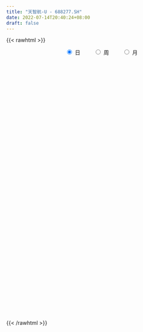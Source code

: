 ```yaml
---
title: "天智航-U - 688277.SH"
date: 2022-07-14T20:40:24+08:00
draft: false
---
```

{{< rawhtml >}}
    <div style="text-align: center">
        <label style="padding: 1rem;"><input style="margin-right: .5rem" type="radio" name="period" value="D" checked onclick="period_change(this)">日</label>
        <label style="padding: 1rem;"><input style="margin-right: .5rem" type="radio" name="period" value="W" onclick="period_change(this)">周</label>
        <label style="padding: 1rem;"><input style="margin-right: .5rem" type="radio" name="period" value="M" onclick="period_change(this)">月</label>
    </div>
    <div id="chart" style="height: 700px;"></div> 
    <script type="text/javascript">
        const D_v = [262907.29,189804.56,133268.15,82444.59,106476.09,107694.19,111191.77,88862.23,78819.38,82245.37,107353.01,91836.46,73513.77,68416.46,51691.63,53391.65,57187.89,42844.33,41845.86,51412.52,59747.76,42969.97,49521.04,40722.44,72581.66,33203.42,38777.91,25278.92,18067.67,26049.7,22109.74,18510.79,20026.31,21069.64,18321.0,37142.52,66241.24,45873.12,27836.89,24125.28,12914.21,16101.46,61211.92,46251.82,37746.82,28186.3,29709.75,24060.42,18816.58,17035.59,24555.67,18321.51,46189.59,22688.56,15331.46,16477.61,15591.68,14245.07,13209.67,11111.02,9860.44,8294.43,10146.22,17057.62,20901.12,15257.43,11330.93,15641.76,24171.52,14072.55,16149.17,8291.94,16853.59,7420.4,7452.87,38771.18,13805.9,19455.21,16500.35,14525.09,13137.59,13592.8,11385.14,15785.38,14436.18,16674.97,8388.62,7578.33,14804.5,23676.76,18244.86,12726.57,20997.8,16496.71,27408.65,18063.4,15701.07,11417.81,18478.73,14823.56,11952.17,15121.18,9066.21,8444.19,11765.95,11157.55,6854.97,17877.34,12735.75,10469.78,15585.05,18387.79,11970.06,9891.63,10971.02,15803.26,15894.44,18038.98,17965.15,10427.01,9987.41,15752.81,19242.74,42610.78,41409.35,60063.32,34254.41,27676.71,17729.75,31637.8,26830.59,19316.34,28432.28,20122.67,13241.59,24985.66,19601.3,17940.88,21104.84,17471.47,13331.66,21929.39,8848.19,14622.0,15590.82,11869.81,8230.73,7228.1,13903.98,15458.34,14341.27,8025.7,12188.57,8338.3,12840.01,14005.47,9328.91,8410.0,9528.32,8546.92,11846.55,10909.81,8423.02,13979.95,11446.61,10906.32,21289.67,9139.07,9960.14,7504.41,32001.1,13857.62,7062.28,12948.98,9814.98,4411.61,5848.83,5374.06,12074.4,3982.93,8318.92,12332.98,11182.83,8551.91,6918.75,6533.12,7934.44,5193.61,5545.66,5675.57,19226.77,18294.82,11465.04,10696.04,14224.33,15990.03,22318.47,9996.43,14163.25,8241.27,11972.41,15680.46,7163.17,9588.47,11408.86,7821.94,10888.62,10792.04,13104.65,36985.6,19150.0,11897.48,12462.65,9960.07,17931.81,11941.58,16587.64,26878.4,32606.9,18307.6,43412.32,28645.48,14916.02,13273.12,18612.8,16202.61,7518.47,9932.92,9371.47,7444.27,10584.26,10893.74,9506.35,7020.19,10727.31,17816.81,10158.93,8957.76,7910.63,8522.97,10559.43,17819.86,8921.12,23507.61,160914.59,109477.39,50955.66,61727.88,42615.04,33076.46,58556.03,39128.9,38747.48,44864.87,55750.23,82944.56,70420.72,50029.3,65709.94,55667.56,63322.37,63386.12,47423.99,89740.37,71555.58,48163.35,37320.8,49349.01,38294.72,42949.3,25847.26,105363.6,134765.65,100482.6,60366.61,92562.64,69083.82,87810.14,101083.06,90979.96,78430.07,56059.98,87797.8,90997.97,124447.32,86981.99,53765.53,51003.92,49581.2,42689.06,38979.15,65829.94,44043.72,52059.1,43652.35,29017.05,44807.89,29201.58,32556.12,25122.94,27566.24,18436.82,25545.77,15873.76,19315.41,45333.03,22634.84,23679.43,13609.25,32316.01,38301.32,18524.48,22532.08,19534.74,27043.61,17104.5,22332.05,26070.6,97737.86,27850.44,19567.25,29456.91,23057.3,21390.92,25865.78,16544.14,43546.62,32959.76,30643.71,33817.57,46438.55,33493.17,19495.35,23261.36,20696.76,22242.89,58719.43,24256.16,49934.06,31378.45,25639.29,28926.64,25225.1,19213.06,16389.08,28374.21,24063.0,27746.81,27701.88,39467.76,22243.39,18514.22,52615.64,34357.45,25421.28,22162.35,16571.29,15751.04,29060.06,32199.94,41012.55,102312.01,40208.27,93004.99,91821.95,67800.76,42994.47,74357.91,51374.55,33259.62,30550.08,23600.76,21775.01,25387.45,40313.11,47471.13,24269.34,23430.12,21732.92,21088.21,27189.88,40169.09,29006.63,26259.25,20150.71,20969.53,30199.43,17105.09,34236.78,64939.94,39115.98,25607.89,19653.01,18983.31,19304.85,18807.67,18912.44,31362.76,24514.54,16194.17,13166.13,19586.57,60017.61,88793.84,44742.31,40559.35,47705.43,31585.08,37951.64,25714.72,42727.25,39965.7,40230.15,22981.73,28154.75,27973.68,26511.57,21575.24,24864.76,23535.49,26946.32,24986.74,17648.01,22920.51,30866.26,27307.1,28720.28,22980.13,36621.99,21920.74,26052.09,19646.3,20107.5,19477.59,22627.39,25892.86,24681.33,47008.21,30807.26,34679.88,23225.88,35295.49,22480.29,21421.72,17959.27,19355.77,29636.6,23114.37,14697.54,41773.15,31529.21,22720.12,16374.33,22481.91,18967.72,25835.62,12066.85,17252.82,17561.11,16326.58,47794.78,115283.95,137189.64,122071.69,75280.7,90194.43,55672.64,47143.91,95460.72,68529.42,50398.84,38793.88,37620.33,33339.56,82855.46,48101.55,34602.46,39497.45,32389.75,70433.65,49843.57,45499.95,37254.87,57992.66,44845.1,107288.23,69586.76,66878.51,53137.72,58695.01,25995.49,61457.96]
const D_histogram = [0.0,1.1659487179,1.6874601213,1.7598262621,2.8836814179,4.9259345887,4.3476104299,3.0572066804,1.2707577847,-0.1678731016,0.0568266926,0.652924812,0.9308721801,0.609172555,-0.330083775,-0.5559842407,-0.6133045179,-0.9064510682,-1.1544771703,-0.7708287407,-0.5003713971,-0.090535583,0.1352167922,-0.2126387348,-1.1265771274,-1.9013146718,-2.4136692841,-2.6519882687,-2.7702089682,-2.4853839392,-2.187585728,-2.2611473984,-2.4652866224,-2.338003256,-2.4063855347,-2.6713008606,-3.4676400832,-3.6546075208,-3.7842026519,-3.5490746494,-3.2044537867,-2.8638700511,-1.6347615653,-0.8086398083,-0.5803380196,-0.1694062465,0.2289015293,0.4619635395,0.7045412755,0.9540774055,0.8985198602,0.7859789371,1.1466278337,1.303073079,1.3426925286,1.2139677418,1.2089854904,1.0857007969,0.8552404351,0.5785852906,0.4712313834,0.3705230572,0.451998898,0.8038216395,1.0565666669,1.2424032645,1.1995071823,1.2035754665,1.2424199439,1.1092931625,0.837728835,0.6582851355,0.3249544676,0.1524961293,0.0831806657,-0.4719801186,-0.7756236038,-0.8739413203,-0.9876668199,-0.847566193,-0.6890782464,-0.4153985769,-0.275648275,-0.0184944057,0.0582148745,-0.0352975898,-0.0728895878,-0.0949929619,-0.1774889464,-0.3556500508,-0.3921691095,-0.3639048747,-0.3550383991,-0.3452221213,-0.1686123545,-0.117142651,-0.0744254898,-0.0258622166,0.1349211995,0.3234826204,0.43204075,0.5622745883,0.6277863002,0.6784988315,0.6180896268,0.4936185297,0.4173575664,0.2084343386,0.1246727681,0.0698600275,-0.1095982715,-0.0065275436,-0.016388136,0.0471121118,0.0752997973,0.0158873205,-0.127261783,-0.3119103309,-0.393478583,-0.4027126364,-0.3332982556,-0.1198266966,0.0236863549,0.6256767258,0.8298319003,1.1000609667,1.2699481318,1.1392281726,0.9768737329,0.5916538715,0.4621158609,0.4334776048,0.610908032,0.7325825163,0.7646752799,0.9037588537,0.8676168816,0.7158204898,0.5738030863,0.3279037887,0.0903013782,-0.1572926039,-0.3231446555,-0.3421778518,-0.494601073,-0.5919631471,-0.6419791099,-0.5937784873,-0.4437095453,-0.1830402347,0.0526552809,0.1944899516,0.2779122695,0.2661094647,0.238667791,0.1180792269,0.0179124584,0.0365876661,-0.0110723377,-0.0122706451,-0.0870033155,-0.0556530118,-0.0722858103,-0.1932616582,-0.3307358136,-0.4054963352,-0.5516158594,-0.6301601376,-0.6627104073,-0.6051416595,-0.3427551561,-0.1774791977,-0.0309138211,0.1071603879,0.1130911478,0.1064659028,0.1456822838,0.1774201191,0.1360320504,0.107467389,0.1462667317,0.2172631103,0.2314708965,0.2790117587,0.2830520952,0.2493975611,0.1677853458,0.1040442034,0.1101299491,0.0911269019,0.2307712054,0.3796814491,0.422981474,0.4810924569,0.5060532821,0.4158769094,0.4162200814,0.3485262432,0.2064808476,0.0981992924,-0.0370740973,-0.0933831394,-0.1206467415,-0.0533343767,0.0239005886,0.053473811,0.1114900255,0.1661693964,0.2544409567,0.4887482212,0.5446440974,0.5751647461,0.4560436233,0.3951156745,0.3786990647,0.3269992666,0.3712976893,0.3883581616,0.5697236245,0.6173517499,0.803804795,0.8550661092,0.8131267345,0.7545977059,0.5504491108,0.2440545618,0.022458606,-0.2358920813,-0.4342760298,-0.6175079326,-0.6538711077,-0.6739171905,-0.5988244073,-0.5419769151,-0.5455350536,-0.4712907446,-0.4787345389,-0.4235784166,-0.4242856228,-0.4239030601,-0.4225295218,-0.580464345,-0.6206027787,-0.5470140469,-0.8738140473,-1.1593073522,-1.2857921222,-1.2641235272,-1.2084767642,-1.1119124002,-1.0177565324,-0.9149628637,-0.8253746567,-0.7181605945,-0.5802699572,-0.33971301,-0.1551329553,0.0169482876,0.1714979289,0.1993528008,0.2543733105,0.3389110972,0.4201530915,0.5604832637,0.6424229441,0.6169109531,0.5514232474,0.5409132567,0.5175934385,0.4492731867,0.3987010225,0.436300215,0.5568305563,0.5277473078,0.5392280029,0.5774934283,0.5213729909,0.5667529176,0.6357046025,0.6224697123,0.6374071858,0.6001200005,0.4273016565,0.3633299258,0.3388358898,0.3115176782,0.2155046584,0.1154385847,0.0401508386,-0.0438309077,-0.0853635121,-0.147695826,-0.2315861594,-0.2372711174,-0.2581936746,-0.2857052398,-0.3261022886,-0.3181079383,-0.3056420833,-0.2865013766,-0.2533165688,-0.234189439,-0.2715673713,-0.2792419013,-0.2449239716,-0.1172418527,-0.0376606907,0.0178966099,0.043317668,0.0050225581,-0.0565345033,-0.072518208,-0.0927576016,-0.0843976807,-0.0960105667,-0.0861292418,-0.0682028644,-0.1021778303,-0.3064303287,-0.3864710519,-0.3867724113,-0.3770406568,-0.3421640212,-0.2785356049,-0.2187320965,-0.1703441966,-0.0534021539,0.0354056994,0.1177978528,0.2234899836,0.3217817379,0.3629621631,0.3870583093,0.3638394779,0.3630447486,0.3410576823,0.400613071,0.4236414811,0.4713805145,0.423817082,0.3742068433,0.3122979309,0.2503194386,0.1692778156,0.1120591409,0.01188954,-0.0423301883,-0.0335400045,-0.0098914924,0.030149079,0.0400055686,0.0552242751,0.092663734,0.0697429322,0.0151374896,-0.0507556762,-0.0773960224,-0.0880713558,-0.1198886093,-0.1311072133,-0.0519468689,0.0696191048,0.1397569566,0.2591810509,0.3911584934,0.44086934,0.4092410809,0.3503306673,0.3353222855,0.304457332,0.219905494,0.145840023,0.0557321971,-0.0206887909,-0.0257656149,-0.1147121194,-0.1689775536,-0.2429481117,-0.3178181301,-0.3783919045,-0.4802122754,-0.5593334628,-0.6168902143,-0.6188551359,-0.5755282021,-0.5054109117,-0.3750769574,-0.2729664137,-0.2462450758,-0.2886755949,-0.2771167878,-0.2285019604,-0.2116574657,-0.1615197685,-0.1004328214,-0.0692798304,-0.0130535103,-0.0110379853,0.0315854308,0.0737421713,0.1004648765,0.1075877029,0.0660692088,0.0056618099,-0.0525820345,-0.1177839007,-0.1543043518,-0.145054629,-0.1021659115,-0.108493265,-0.1699782186,-0.1520197714,-0.0957116703,-0.0519237282,-0.0066730914,0.0103340115,0.0361651163,0.0431160386,0.0371324027,0.0258233827,0.0123486725,0.0486107256,0.0629809768,0.0825164878,0.1034391515,0.0894371577,0.0610951705,0.0104335762,0.0454173177,0.045352453,0.0800175546,0.09041696,0.1129356368,0.1377835088,0.1414148433,0.1095373836,0.074694057,-0.0382094657,-0.1212817938,-0.1357147513,-0.1449887353,-0.0812894814,-0.0324418581,0.0135447922,0.0604020856,0.1013820161,0.1248116442,0.1504064545,0.1590812375,0.1946241488,0.2000283117,0.2017573068,0.1999941188,0.2052513499,0.2218235612,0.1739140292,0.1438632455,0.1071080984,0.0665570774,0.0594242926,0.0779431195,0.1528729257,0.2531400784,0.3098482242,0.2991994185,0.2628014651,0.1834937358,0.1410188172,0.1758656701,0.1503732498,0.1180492677,0.0956323462,0.0784676151,0.0665921684,0.0789243486,0.037956319,0.034564929,0.0433376711,0.0349252863,0.0646044107,0.0488087563,0.0179907134,-0.0264121329,-0.0086569014,-0.0256053554,0.0004590823,-0.0117018837,-0.0024852586,-0.0256576013,-0.0882791626,-0.133214023,-0.1146262429]
const D_fast = [0.0,1.4574358974,2.4008123311,2.9131350374,4.7579105476,8.0316473657,8.5402258144,8.014123735,6.5453642855,5.0647651238,5.3036715911,6.0630009135,6.5736663266,6.4042598403,5.3824825665,5.0175860407,4.806939634,4.2871803166,3.750534922,3.9414761663,4.0868406607,4.474042579,4.7335991523,4.3325839416,3.1370012672,1.8869350548,0.7711631215,-0.1301529303,-0.9409258719,-1.2774468276,-1.5265450485,-2.1653935685,-2.9858544481,-3.4430718957,-4.113050558,-5.0457910991,-6.7090403425,-7.8096596602,-8.8853054544,-9.5374461142,-9.9939386982,-10.3693224754,-9.5489043809,-8.924942576,-8.8417252921,-8.4731450806,-8.0176119225,-7.6690590275,-7.2503459727,-6.7622904913,-6.5932180715,-6.5092642603,-5.8619584052,-5.3797448902,-5.0044523085,-4.8296851598,-4.5324210386,-4.3842805329,-4.400930786,-4.5329396077,-4.5224856692,-4.530563231,-4.3360876657,-3.7833095144,-3.2664228202,-2.7699854065,-2.5130046932,-2.2080425424,-1.858593079,-1.7143965697,-1.7765286885,-1.7914011041,-2.0434931551,-2.1778274611,-2.2263477582,-2.8995035722,-3.3970529583,-3.7138560049,-4.0744982095,-4.1462891309,-4.1600707458,-3.9902407206,-3.9194024875,-3.6668722195,-3.5756092207,-3.6779460824,-3.7337604774,-3.779612092,-3.9064803131,-4.1735539302,-4.3081152662,-4.3708272501,-4.4507203743,-4.5272096268,-4.3927529486,-4.3705689078,-4.3464581191,-4.3043604001,-4.1098466841,-3.8404146081,-3.623846291,-3.3530438056,-3.1305855187,-2.9102482795,-2.8161350774,-2.8172015422,-2.7891231138,-2.945937757,-2.9985311354,-3.0358788692,-3.2427367361,-3.1412978941,-3.1552555205,-3.0799772447,-3.0329646099,-3.0884052565,-3.2633698058,-3.5259959364,-3.7059338343,-3.8158460468,-3.8297562299,-3.646241345,-3.4968067048,-2.7383971525,-2.3267840029,-1.7815396947,-1.2941654967,-1.1400784128,-1.0582144193,-1.2955208128,-1.3095298582,-1.2297987131,-0.8996412779,-0.5948211645,-0.3715595809,-0.0065362937,0.1742259546,0.2013846852,0.2028180533,0.0388947029,-0.1761323631,-0.4630494962,-0.7096877116,-0.8142653708,-1.0903388603,-1.3356917211,-1.5462024615,-1.6464464607,-1.6073049051,-1.3923956531,-1.1435363172,-0.9530791587,-0.8001787734,-0.7454542121,-0.7132289379,-0.8042976954,-0.8999863492,-0.8721642251,-0.9225923133,-0.9268582819,-1.0233417812,-1.0059047305,-1.0406089815,-1.209900244,-1.4300583528,-1.6061929582,-1.8902164473,-2.1263007598,-2.3245286314,-2.4182452985,-2.2415475841,-2.1206414252,-1.9818045038,-1.8169401978,-1.782736651,-1.7627454203,-1.6871084683,-1.6110156032,-1.6183956593,-1.6200934735,-1.5447274479,-1.4194152917,-1.3473397813,-1.2300459794,-1.1552426192,-1.1265477629,-1.1662136418,-1.2039437333,-1.1703255004,-1.1665468221,-0.9692097173,-0.7253791113,-0.5763337178,-0.3979496208,-0.246475475,-0.2326826203,-0.128284428,-0.1088467054,-0.1992718891,-0.2830036212,-0.4275455353,-0.5072003621,-0.5646256497,-0.510646879,-0.4274367666,-0.3844950914,-0.2986063705,-0.2023846505,-0.0505028511,0.3059914688,0.4980483693,0.6723602045,0.6672499876,0.7051009574,0.7833591137,0.8134091323,0.9505319773,1.06468199,1.388478359,1.5904444218,1.9778486657,2.2428765073,2.4042188161,2.534339214,2.4678028966,2.222421988,2.0064406838,1.6891169761,1.3821640202,1.0445551343,0.8447241822,0.6561988018,0.5815854832,0.5029387466,0.3629968447,0.3194184675,0.1922910385,0.1415525566,0.0347739448,-0.0708192576,-0.1750780998,-0.4781290092,-0.6734181376,-0.7365829175,-1.2818364298,-1.8571565727,-2.3050893732,-2.59945166,-2.845924088,-3.0273378241,-3.1876210894,-3.3135681366,-3.4303235938,-3.5026496802,-3.5098265322,-3.3541978375,-3.2084010216,-3.0320827069,-2.8346585833,-2.7569655112,-2.638351674,-2.4690861129,-2.2828058458,-2.0023548576,-1.7598094412,-1.631093694,-1.5587255878,-1.4340072643,-1.3279287229,-1.283930678,-1.2348275866,-1.0881533403,-0.8284153599,-0.7255617814,-0.5792740857,-0.3966353032,-0.3224124929,-0.1353443368,0.0925334988,0.2349160366,0.4092053066,0.5219481215,0.4559551916,0.4828159423,0.5430308787,0.5935920867,0.5514552316,0.480248804,0.4149987675,0.3200592942,0.2571858119,0.1579295415,0.0161426682,-0.0488600692,-0.134331045,-0.2332689201,-0.3551915411,-0.4267241753,-0.4906688412,-0.5431534786,-0.573297813,-0.612718043,-0.7179878181,-0.7954728235,-0.8223858867,-0.7240142309,-0.6538482416,-0.5938167885,-0.5575663134,-0.5946057838,-0.670296471,-0.7044097277,-0.7478385217,-0.760578021,-0.7961935487,-0.8078445343,-0.806968873,-0.8664882965,-1.147348377,-1.3240068632,-1.4210013255,-1.5055297352,-1.5561941048,-1.5621995898,-1.5570791055,-1.5512772547,-1.4476857505,-1.3500264723,-1.2381848558,-1.0766202291,-0.8978830404,-0.7659620743,-0.6451013508,-0.5773603127,-0.4873938548,-0.4241165006,-0.2644078441,-0.1354690638,0.0301150982,0.0885059363,0.1324474084,0.1486129788,0.1492143461,0.110492177,0.0812882874,-0.0159089284,-0.0807112038,-0.0803060212,-0.0591303821,-0.0115525409,0.0083053408,0.0373301161,0.0979355085,0.0924504398,0.0416293695,-0.0369527154,-0.0829420672,-0.1156352395,-0.1774246452,-0.2214200527,-0.1552464254,-0.0162756756,0.0888014154,0.2730207725,0.5027878383,0.6627160199,0.733398031,0.7620702843,0.8308924738,0.8761418533,0.8465663888,0.8089609236,0.7327861469,0.6511929612,0.6396747335,0.5220501992,0.4255403766,0.2908327905,0.1365082396,-0.0186635109,-0.2405369506,-0.4594915037,-0.6712708088,-0.8279495144,-0.9285046311,-0.9847400687,-0.9481753537,-0.9143064135,-0.9491463445,-1.0637457623,-1.1214661521,-1.1299768148,-1.1660466866,-1.1562889315,-1.1203101898,-1.1064771563,-1.0535142138,-1.0542581851,-1.0037384113,-0.943146128,-0.8913072037,-0.8572874516,-0.8822886435,-0.9412805899,-1.0126699429,-1.1073177843,-1.1824143234,-1.2094282578,-1.1920810182,-1.2255316879,-1.3295111962,-1.3495576919,-1.3171775083,-1.2863704982,-1.2427881342,-1.2231975284,-1.1883251447,-1.1705952127,-1.1672957479,-1.1721489223,-1.1825364643,-1.1341217298,-1.1040062344,-1.0638416014,-1.0170591499,-1.0087018543,-1.0217700488,-1.0698232491,-1.0234851781,-1.0122119296,-0.9575424394,-0.9245387939,-0.8737862079,-0.8144924587,-0.7755074135,-0.7800005272,-0.7961703396,-0.9186262287,-1.0320190052,-1.0803806506,-1.1259018184,-1.0825249348,-1.041787776,-0.9924149277,-0.9304571129,-0.8641316783,-0.8094991392,-0.7463027153,-0.6978576229,-0.6136586744,-0.5582474336,-0.5060791118,-0.45784377,-0.4012737015,-0.3292455999,-0.3336766246,-0.327761597,-0.3377397195,-0.3616514711,-0.3539281828,-0.3159235759,-0.2027755384,-0.039223366,0.0949468359,0.1590978848,0.1884002976,0.1549660023,0.147745788,0.2265590584,0.2386599505,0.2358482854,0.2373394504,0.2397916231,0.2445642185,0.2766274859,0.245148536,0.2503983782,0.2700055381,0.2703244749,0.316154702,0.3125612366,0.2862408721,0.2352349926,0.2508259987,0.2274762058,0.2536554142,0.2385689773,0.2471642876,0.2175775446,0.1328861927,0.0546478265,0.0445790459]
const D_slow = [0.0,0.2914871795,0.7133522098,1.1533087753,1.8742291298,3.105712777,4.1926153844,4.9569170545,5.2746065007,5.2326382253,5.2468448985,5.4100761015,5.6427941465,5.7950872853,5.7125663415,5.5735702814,5.4202441519,5.1936313848,4.9050120923,4.7123049071,4.5872120578,4.5645781621,4.5983823601,4.5452226764,4.2635783945,3.7882497266,3.1848324056,2.5218353384,1.8292830963,1.2079371115,0.6610406795,0.0957538299,-0.5205678257,-1.1050686397,-1.7066650233,-2.3744902385,-3.2414002593,-4.1550521395,-5.1011028025,-5.9883714648,-6.7894849115,-7.5054524243,-7.9141428156,-8.1163027677,-8.2613872726,-8.3037388342,-8.2465134518,-8.131022567,-7.9548872481,-7.7163678967,-7.4917379317,-7.2952431974,-7.008586239,-6.6828179692,-6.3471448371,-6.0436529016,-5.741406529,-5.4699813298,-5.256171221,-5.1115248984,-4.9937170525,-4.9010862882,-4.7880865637,-4.5871311539,-4.3229894871,-4.012388671,-3.7125118754,-3.4116180088,-3.1010130229,-2.8236897322,-2.6142575235,-2.4496862396,-2.3684476227,-2.3303235904,-2.309528424,-2.4275234536,-2.6214293545,-2.8399146846,-3.0868313896,-3.2987229378,-3.4709924994,-3.5748421437,-3.6437542124,-3.6483778138,-3.6338240952,-3.6426484927,-3.6608708896,-3.6846191301,-3.7289913667,-3.8179038794,-3.9159461568,-4.0069223754,-4.0956819752,-4.1819875055,-4.2241405941,-4.2534262569,-4.2720326293,-4.2784981835,-4.2447678836,-4.1638972285,-4.055887041,-3.9153183939,-3.7583718189,-3.588747111,-3.4342247043,-3.3108200719,-3.2064806803,-3.1543720956,-3.1232039036,-3.1057388967,-3.1331384646,-3.1347703505,-3.1388673845,-3.1270893565,-3.1082644072,-3.1042925771,-3.1361080228,-3.2140856055,-3.3124552513,-3.4131334104,-3.4964579743,-3.5264146484,-3.5204930597,-3.3640738783,-3.1566159032,-2.8816006615,-2.5641136285,-2.2793065854,-2.0350881522,-1.8871746843,-1.7716457191,-1.6632763179,-1.5105493099,-1.3274036808,-1.1362348608,-0.9102951474,-0.693390927,-0.5144358046,-0.370985033,-0.2890090858,-0.2664337413,-0.3057568923,-0.3865430561,-0.4720875191,-0.5957377873,-0.7437285741,-0.9042233516,-1.0526679734,-1.1635953597,-1.2093554184,-1.1961915982,-1.1475691103,-1.0780910429,-1.0115636767,-0.951896729,-0.9223769223,-0.9178988077,-0.9087518911,-0.9115199756,-0.9145876368,-0.9363384657,-0.9502517187,-0.9683231712,-1.0166385858,-1.0993225392,-1.200696623,-1.3386005879,-1.4961406222,-1.6618182241,-1.813103639,-1.898792428,-1.9431622274,-1.9508906827,-1.9241005857,-1.8958277988,-1.8692113231,-1.8327907521,-1.7884357223,-1.7544277097,-1.7275608625,-1.6909941796,-1.636678402,-1.5788106778,-1.5090577382,-1.4382947144,-1.3759453241,-1.3339989876,-1.3079879368,-1.2804554495,-1.257673724,-1.1999809227,-1.1050605604,-0.9993151919,-0.8790420777,-0.7525287571,-0.6485595298,-0.5445045094,-0.4573729486,-0.4057527367,-0.3812029136,-0.3904714379,-0.4138172228,-0.4439789082,-0.4573125023,-0.4513373552,-0.4379689024,-0.4100963961,-0.3685540469,-0.3049438078,-0.1827567525,-0.0465957281,0.0971954584,0.2112063642,0.3099852829,0.404660049,0.4864098657,0.579234288,0.6763238284,0.8187547345,0.973092672,1.1740438707,1.387810398,1.5910920816,1.7797415081,1.9173537858,1.9783674263,1.9839820778,1.9250090574,1.81644005,1.6620630668,1.4985952899,1.3301159923,1.1804098905,1.0449156617,0.9085318983,0.7907092121,0.6710255774,0.5651309732,0.4590595676,0.3530838025,0.2474514221,0.1023353358,-0.0528153589,-0.1895688706,-0.4080223824,-0.6978492205,-1.019297251,-1.3353281328,-1.6374473239,-1.9154254239,-2.169864557,-2.3986052729,-2.6049489371,-2.7844890857,-2.929556575,-3.0144848275,-3.0532680663,-3.0490309945,-3.0061565122,-2.956318312,-2.8927249844,-2.8079972101,-2.7029589372,-2.5628381213,-2.4022323853,-2.248004647,-2.1101488352,-1.974920521,-1.8455221614,-1.7332038647,-1.6335286091,-1.5244535553,-1.3852459162,-1.2533090893,-1.1185020886,-0.9741287315,-0.8437854838,-0.7020972544,-0.5431711037,-0.3875536757,-0.2282018792,-0.0781718791,0.0286535351,0.1194860165,0.2041949889,0.2820744085,0.3359505731,0.3648102193,0.3748479289,0.363890202,0.342549324,0.3056253675,0.2477288276,0.1884110483,0.1238626296,0.0524363197,-0.0290892525,-0.1086162371,-0.1850267579,-0.256652102,-0.3199812442,-0.378528604,-0.4464204468,-0.5162309221,-0.577461915,-0.6067723782,-0.6161875509,-0.6117133984,-0.6008839814,-0.5996283419,-0.6137619677,-0.6318915197,-0.6550809201,-0.6761803403,-0.700182982,-0.7217152924,-0.7387660085,-0.7643104661,-0.8409180483,-0.9375358113,-1.0342289141,-1.1284890783,-1.2140300836,-1.2836639849,-1.338347009,-1.3809330581,-1.3942835966,-1.3854321717,-1.3559827086,-1.3001102127,-1.2196647782,-1.1289242374,-1.0321596601,-0.9411997906,-0.8504386035,-0.7651741829,-0.6650209151,-0.5591105449,-0.4412654162,-0.3353111457,-0.2417594349,-0.1636849522,-0.1011050925,-0.0587856386,-0.0307708534,-0.0277984684,-0.0383810155,-0.0467660166,-0.0492388897,-0.04170162,-0.0317002278,-0.017894159,0.0052717745,0.0227075075,0.0264918799,0.0138029609,-0.0055460447,-0.0275638837,-0.057536036,-0.0903128393,-0.1032995565,-0.0858947803,-0.0509555412,0.0138397215,0.1116293449,0.2218466799,0.3241569501,0.4117396169,0.4955701883,0.5716845213,0.6266608948,0.6631209006,0.6770539498,0.6718817521,0.6654403484,0.6367623186,0.5945179302,0.5337809022,0.4543263697,0.3597283936,0.2396753247,0.0998419591,-0.0543805945,-0.2090943785,-0.352976429,-0.4793291569,-0.5730983963,-0.6413399997,-0.7029012687,-0.7750701674,-0.8443493643,-0.9014748544,-0.9543892209,-0.994769163,-1.0198773683,-1.0371973259,-1.0404607035,-1.0432201998,-1.0353238421,-1.0168882993,-0.9917720802,-0.9648751544,-0.9483578522,-0.9469423998,-0.9600879084,-0.9895338836,-1.0281099715,-1.0643736288,-1.0899151067,-1.1170384229,-1.1595329776,-1.1975379204,-1.221465838,-1.23444677,-1.2361150429,-1.23353154,-1.2244902609,-1.2137112513,-1.2044281506,-1.1979723049,-1.1948851368,-1.1827324554,-1.1669872112,-1.1463580893,-1.1204983014,-1.098139012,-1.0828652193,-1.0802568253,-1.0689024959,-1.0575643826,-1.037559994,-1.014955754,-0.9867218448,-0.9522759675,-0.9169222567,-0.8895379108,-0.8708643966,-0.880416763,-0.9107372114,-0.9446658993,-0.9809130831,-1.0012354534,-1.0093459179,-1.0059597199,-0.9908591985,-0.9655136945,-0.9343107834,-0.8967091698,-0.8569388604,-0.8082828232,-0.7582757453,-0.7078364186,-0.6578378889,-0.6065250514,-0.5510691611,-0.5075906538,-0.4716248424,-0.4448478179,-0.4282085485,-0.4133524754,-0.3938666955,-0.3556484641,-0.2923634444,-0.2149013884,-0.1401015338,-0.0744011675,-0.0285277335,0.0067269708,0.0506933883,0.0882867008,0.1177990177,0.1417071042,0.161324008,0.1779720501,0.1977031372,0.207192217,0.2158334492,0.226667867,0.2353991886,0.2515502913,0.2637524803,0.2682501587,0.2616471255,0.2594829001,0.2530815613,0.2531963319,0.2502708609,0.2496495463,0.2432351459,0.2211653553,0.1878618495,0.1592052888]
const D_data = [['2020-07-07', 70.0, 86.0, 64.3, 107.99],['2020-07-08', 82.0, 104.27, 78.01, 105.49],['2020-07-09', 99.0, 101.99, 98.9, 115.0],['2020-07-10', 97.02, 99.49, 95.0, 108.5],['2020-07-13', 99.48, 118.0, 96.51, 120.0],['2020-07-14', 117.98, 141.6, 113.2, 141.6],['2020-07-15', 135.25, 116.97, 113.88, 141.59],['2020-07-16', 114.98, 106.6, 100.02, 121.9],['2020-07-17', 106.2, 94.5, 92.01, 109.5],['2020-07-20', 90.05, 91.3, 81.88, 93.2],['2020-07-21', 91.24, 109.56, 91.24, 109.56],['2020-07-22', 111.0, 117.49, 110.85, 122.77],['2020-07-23', 113.02, 117.3, 112.05, 123.5],['2020-07-24', 115.69, 111.1, 106.5, 119.71],['2020-07-27', 111.1, 100.87, 97.11, 113.0],['2020-07-28', 101.5, 107.1, 97.0, 108.0],['2020-07-29', 106.0, 108.76, 103.01, 115.58],['2020-07-30', 107.83, 105.0, 104.6, 112.68],['2020-07-31', 103.0, 103.99, 101.6, 106.78],['2020-08-03', 104.83, 112.19, 104.83, 112.72],['2020-08-04', 111.6, 112.7, 110.11, 120.4],['2020-08-05', 110.87, 116.71, 109.8, 118.68],['2020-08-06', 113.72, 116.8, 110.96, 119.99],['2020-08-07', 116.6, 109.9, 105.0, 118.2],['2020-08-10', 107.8, 99.47, 93.5, 108.89],['2020-08-11', 96.85, 95.99, 95.5, 100.77],['2020-08-12', 95.0, 94.55, 88.12, 95.0],['2020-08-13', 94.98, 94.32, 90.96, 97.99],['2020-08-14', 94.32, 92.99, 90.61, 95.68],['2020-08-17', 92.81, 96.6, 90.15, 96.77],['2020-08-18', 96.42, 96.6, 95.0, 99.7],['2020-08-19', 96.0, 90.82, 90.82, 96.0],['2020-08-20', 89.2, 86.5, 85.51, 91.93],['2020-08-21', 87.01, 88.4, 87.01, 91.68],['2020-08-24', 87.4, 84.0, 83.78, 88.88],['2020-08-25', 84.4, 78.3, 77.11, 86.0],['2020-08-26', 79.0, 65.89, 65.43, 79.3],['2020-08-27', 65.93, 67.47, 61.58, 68.58],['2020-08-28', 66.18, 63.68, 63.5, 67.87],['2020-08-31', 64.18, 64.8, 63.79, 67.79],['2020-09-01', 64.7, 64.12, 63.17, 65.48],['2020-09-02', 63.84, 62.47, 62.28, 64.5],['2020-09-03', 63.18, 74.96, 62.73, 74.96],['2020-09-04', 74.0, 73.36, 70.51, 76.0],['2020-09-07', 72.88, 67.0, 66.12, 73.0],['2020-09-08', 67.86, 69.54, 67.01, 72.7],['2020-09-09', 68.47, 70.42, 66.0, 72.74],['2020-09-10', 72.0, 69.17, 67.0, 72.5],['2020-09-11', 68.23, 69.9, 67.6, 70.89],['2020-09-14', 71.14, 70.87, 69.71, 72.99],['2020-09-15', 70.99, 67.23, 66.9, 70.99],['2020-09-16', 67.9, 65.68, 64.7, 67.9],['2020-09-17', 66.08, 72.04, 65.08, 74.82],['2020-09-18', 71.63, 70.89, 69.8, 72.68],['2020-09-21', 70.4, 70.09, 69.57, 71.6],['2020-09-22', 69.8, 67.88, 67.24, 70.83],['2020-09-23', 68.4, 69.2, 67.82, 70.2],['2020-09-24', 68.65, 67.49, 66.0, 68.8],['2020-09-25', 67.74, 65.2, 65.16, 68.28],['2020-09-28', 65.51, 63.08, 62.5, 65.89],['2020-09-29', 63.59, 63.86, 63.2, 65.75],['2020-09-30', 64.34, 63.01, 62.99, 64.68],['2020-10-09', 64.7, 64.88, 64.0, 65.5],['2020-10-12', 65.49, 69.28, 65.21, 69.29],['2020-10-13', 69.0, 69.79, 68.0, 71.6],['2020-10-14', 70.01, 70.47, 69.06, 71.88],['2020-10-15', 70.05, 68.42, 68.08, 70.99],['2020-10-16', 68.58, 69.36, 66.39, 70.88],['2020-10-19', 69.4, 70.43, 69.05, 73.78],['2020-10-20', 70.99, 68.54, 67.45, 71.16],['2020-10-21', 68.6, 66.1, 65.31, 69.84],['2020-10-22', 65.53, 66.27, 65.53, 67.0],['2020-10-23', 66.27, 63.0, 62.5, 66.8],['2020-10-26', 62.73, 63.5, 62.73, 64.39],['2020-10-27', 63.4, 63.9, 62.77, 64.3],['2020-10-28', 62.25, 55.62, 55.0, 62.25],['2020-10-29', 54.8, 55.58, 54.46, 56.59],['2020-10-30', 56.32, 56.01, 55.62, 58.42],['2020-11-02', 55.8, 54.07, 53.2, 56.64],['2020-11-03', 54.14, 56.13, 54.14, 57.51],['2020-11-04', 56.44, 56.07, 55.17, 58.0],['2020-11-05', 57.35, 57.74, 56.3, 57.95],['2020-11-06', 57.74, 56.39, 55.77, 57.74],['2020-11-09', 57.0, 58.3, 56.51, 59.0],['2020-11-10', 58.45, 56.44, 56.3, 58.77],['2020-11-11', 56.12, 53.75, 53.38, 56.49],['2020-11-12', 53.75, 53.53, 53.2, 54.65],['2020-11-13', 53.32, 52.97, 52.27, 53.52],['2020-11-16', 52.98, 51.29, 50.55, 53.69],['2020-11-17', 51.29, 48.63, 48.13, 51.57],['2020-11-18', 48.74, 48.97, 48.01, 50.14],['2020-11-19', 49.75, 48.89, 48.0, 50.0],['2020-11-20', 49.0, 47.88, 47.35, 49.5],['2020-11-23', 48.01, 47.07, 46.55, 48.39],['2020-11-24', 47.35, 48.86, 46.68, 49.98],['2020-11-25', 48.42, 47.19, 46.98, 48.79],['2020-11-26', 47.02, 46.65, 46.51, 48.56],['2020-11-27', 46.56, 46.32, 45.89, 47.31],['2020-11-30', 46.75, 47.73, 45.75, 49.06],['2020-12-01', 47.65, 48.61, 47.06, 49.18],['2020-12-02', 48.94, 48.13, 47.76, 49.1],['2020-12-03', 47.21, 48.88, 47.21, 49.13],['2020-12-04', 48.67, 48.53, 48.2, 49.36],['2020-12-07', 48.53, 48.66, 48.1, 49.35],['2020-12-08', 48.66, 47.26, 47.01, 48.87],['2020-12-09', 47.29, 45.92, 45.9, 47.29],['2020-12-10', 45.93, 45.88, 45.49, 46.6],['2020-12-11', 45.88, 43.24, 42.99, 45.96],['2020-12-14', 43.0, 43.7, 42.22, 44.75],['2020-12-15', 43.49, 43.32, 43.01, 44.3],['2020-12-16', 43.1, 40.66, 40.66, 43.25],['2020-12-17', 40.67, 43.5, 40.66, 43.82],['2020-12-18', 43.39, 41.88, 41.41, 43.51],['2020-12-21', 41.96, 42.51, 41.47, 43.47],['2020-12-22', 42.31, 41.92, 41.31, 42.78],['2020-12-23', 41.64, 40.33, 39.87, 41.9],['2020-12-24', 40.33, 38.24, 37.9, 40.4],['2020-12-25', 38.23, 36.2, 36.2, 38.23],['2020-12-28', 36.38, 36.02, 35.52, 37.8],['2020-12-29', 35.88, 35.88, 35.2, 36.5],['2020-12-30', 35.8, 36.24, 35.25, 36.35],['2020-12-31', 36.26, 38.13, 36.01, 38.59],['2021-01-04', 38.47, 37.68, 37.0, 38.78],['2021-01-05', 37.81, 45.22, 37.69, 45.22],['2021-01-06', 45.79, 42.54, 41.88, 45.81],['2021-01-07', 42.0, 45.0, 41.31, 48.71],['2021-01-08', 46.31, 45.5, 45.11, 48.5],['2021-01-11', 45.16, 42.46, 42.0, 45.18],['2021-01-12', 42.42, 41.81, 41.5, 43.8],['2021-01-13', 42.31, 37.88, 37.83, 42.44],['2021-01-14', 37.97, 39.85, 36.6, 40.8],['2021-01-15', 39.47, 40.8, 38.87, 42.0],['2021-01-18', 40.79, 43.98, 40.58, 45.69],['2021-01-19', 43.99, 44.43, 43.01, 45.95],['2021-01-20', 44.22, 44.15, 43.18, 44.79],['2021-01-21', 44.0, 46.48, 44.0, 47.49],['2021-01-22', 46.4, 45.16, 44.2, 47.31],['2021-01-25', 44.52, 43.75, 42.33, 44.59],['2021-01-26', 43.41, 43.53, 42.81, 46.87],['2021-01-27', 43.52, 41.49, 41.1, 44.37],['2021-01-28', 41.69, 40.41, 40.33, 43.48],['2021-01-29', 40.0, 38.9, 37.52, 40.0],['2021-02-01', 38.22, 38.56, 37.95, 39.3],['2021-02-02', 38.87, 39.57, 37.78, 41.48],['2021-02-03', 39.3, 37.02, 36.7, 40.7],['2021-02-04', 37.02, 36.5, 35.57, 37.72],['2021-02-05', 36.3, 36.08, 35.78, 37.3],['2021-02-08', 36.09, 36.67, 35.71, 37.2],['2021-02-09', 36.49, 37.91, 35.59, 38.7],['2021-02-10', 37.9, 39.99, 37.6, 40.64],['2021-02-18', 39.99, 40.8, 39.99, 41.53],['2021-02-19', 40.79, 40.58, 39.84, 41.25],['2021-02-22', 41.99, 40.49, 40.22, 42.37],['2021-02-23', 40.45, 39.56, 39.0, 40.45],['2021-02-24', 39.22, 39.32, 39.06, 41.5],['2021-02-25', 39.66, 37.76, 37.73, 40.55],['2021-02-26', 37.51, 37.34, 37.09, 38.58],['2021-03-01', 37.72, 38.5, 37.57, 39.24],['2021-03-02', 38.5, 37.47, 36.85, 38.9],['2021-03-03', 37.39, 37.78, 36.88, 38.02],['2021-03-04', 37.6, 36.48, 36.12, 37.83],['2021-03-05', 36.49, 37.5, 36.0, 38.06],['2021-03-08', 37.6, 36.75, 36.65, 38.28],['2021-03-09', 36.7, 34.82, 34.58, 36.75],['2021-03-10', 35.3, 33.55, 33.4, 35.49],['2021-03-11', 33.4, 33.3, 32.61, 33.53],['2021-03-12', 33.3, 31.24, 30.58, 33.55],['2021-03-15', 30.97, 30.8, 30.5, 31.59],['2021-03-16', 31.25, 30.33, 30.2, 31.7],['2021-03-17', 29.8, 30.77, 29.8, 30.85],['2021-03-18', 30.49, 33.56, 30.49, 35.9],['2021-03-19', 33.93, 33.02, 32.65, 34.14],['2021-03-22', 32.83, 33.27, 32.2, 33.39],['2021-03-23', 33.26, 33.69, 32.94, 34.89],['2021-03-24', 33.55, 32.24, 32.1, 33.69],['2021-03-25', 32.01, 31.9, 31.86, 32.8],['2021-03-26', 31.97, 32.4, 31.37, 32.59],['2021-03-29', 32.9, 32.37, 32.23, 33.47],['2021-03-30', 32.32, 31.3, 30.9, 32.32],['2021-03-31', 31.29, 31.12, 30.9, 31.48],['2021-04-01', 31.3, 31.85, 30.78, 32.23],['2021-04-02', 31.59, 32.46, 31.58, 34.08],['2021-04-06', 32.8, 31.93, 31.51, 32.8],['2021-04-07', 32.13, 32.5, 31.36, 32.69],['2021-04-08', 32.5, 32.11, 31.81, 33.14],['2021-04-09', 31.94, 31.57, 31.22, 32.27],['2021-04-12', 31.49, 30.63, 30.4, 31.55],['2021-04-13', 30.57, 30.38, 30.0, 30.83],['2021-04-14', 30.18, 31.0, 30.08, 31.3],['2021-04-15', 30.87, 30.55, 30.1, 31.06],['2021-04-16', 30.96, 32.82, 30.6, 32.99],['2021-04-19', 33.0, 33.8, 32.24, 34.73],['2021-04-20', 33.81, 33.17, 32.93, 34.16],['2021-04-21', 33.07, 33.86, 33.07, 34.4],['2021-04-22', 33.9, 33.95, 33.8, 35.4],['2021-04-23', 33.6, 32.6, 32.31, 34.37],['2021-04-26', 32.62, 33.74, 32.62, 35.0],['2021-04-27', 33.66, 32.94, 32.65, 33.73],['2021-04-28', 32.0, 31.6, 30.88, 32.32],['2021-04-29', 31.29, 31.41, 31.29, 32.58],['2021-04-30', 31.88, 30.38, 30.2, 31.9],['2021-05-06', 30.4, 30.74, 29.59, 31.14],['2021-05-07', 30.41, 30.73, 30.3, 30.96],['2021-05-10', 30.73, 31.89, 30.33, 32.35],['2021-05-11', 31.79, 32.33, 31.12, 32.63],['2021-05-12', 32.23, 31.99, 31.51, 32.57],['2021-05-13', 31.56, 32.59, 31.53, 33.11],['2021-05-14', 32.6, 32.91, 32.09, 33.33],['2021-05-17', 32.93, 33.84, 32.52, 34.26],['2021-05-18', 33.6, 36.81, 33.2, 38.0],['2021-05-19', 36.36, 35.76, 35.45, 37.37],['2021-05-20', 35.9, 36.13, 35.35, 36.48],['2021-05-21', 36.09, 34.45, 34.45, 36.53],['2021-05-24', 34.43, 35.07, 33.95, 35.4],['2021-05-25', 35.07, 35.78, 34.25, 36.1],['2021-05-26', 35.95, 35.5, 35.43, 37.28],['2021-05-27', 35.5, 37.04, 35.22, 37.3],['2021-05-28', 37.52, 37.26, 37.26, 39.8],['2021-05-31', 37.4, 40.35, 37.01, 40.88],['2021-06-01', 41.5, 39.9, 39.51, 41.8],['2021-06-02', 39.5, 43.0, 39.5, 43.43],['2021-06-03', 42.01, 42.8, 42.01, 44.76],['2021-06-04', 42.3, 42.54, 42.11, 43.88],['2021-06-07', 42.54, 42.93, 41.66, 43.1],['2021-06-08', 43.49, 41.18, 41.0, 43.5],['2021-06-09', 41.0, 39.11, 38.78, 41.55],['2021-06-10', 38.96, 39.13, 38.6, 39.66],['2021-06-11', 39.2, 37.56, 37.56, 39.51],['2021-06-15', 37.56, 37.07, 36.68, 38.15],['2021-06-16', 37.07, 36.05, 35.98, 37.48],['2021-06-17', 36.16, 37.01, 35.31, 37.44],['2021-06-18', 36.88, 36.73, 36.73, 38.18],['2021-06-21', 37.1, 37.74, 37.1, 38.48],['2021-06-22', 37.74, 37.57, 37.16, 38.31],['2021-06-23', 37.01, 36.66, 36.6, 37.99],['2021-06-24', 37.28, 37.54, 36.91, 39.1],['2021-06-25', 37.41, 36.42, 36.36, 37.41],['2021-06-28', 36.56, 37.06, 35.75, 37.7],['2021-06-29', 37.07, 36.24, 36.06, 37.97],['2021-06-30', 36.24, 35.97, 35.68, 36.96],['2021-07-01', 36.0, 35.69, 35.56, 37.19],['2021-07-02', 35.58, 32.89, 32.37, 35.78],['2021-07-05', 32.0, 33.35, 32.0, 33.39],['2021-07-06', 33.5, 34.38, 32.71, 36.45],['2021-07-07', 27.5, 28.06, 27.5, 29.94],['2021-07-08', 27.32, 26.02, 25.96, 27.52],['2021-07-09', 26.15, 25.79, 25.63, 26.26],['2021-07-12', 25.72, 26.17, 25.5, 26.54],['2021-07-13', 26.15, 25.6, 25.39, 26.26],['2021-07-14', 25.57, 25.34, 25.13, 25.75],['2021-07-15', 25.35, 24.68, 24.18, 25.37],['2021-07-16', 24.69, 24.22, 24.06, 24.88],['2021-07-19', 24.29, 23.52, 23.47, 24.29],['2021-07-20', 23.3, 23.27, 23.14, 23.91],['2021-07-21', 23.33, 23.39, 23.17, 23.58],['2021-07-22', 23.38, 24.91, 23.29, 25.18],['2021-07-23', 24.68, 24.73, 24.23, 25.77],['2021-07-26', 24.73, 25.05, 24.1, 25.38],['2021-07-27', 25.05, 25.36, 24.79, 26.07],['2021-07-28', 25.15, 23.99, 23.7, 25.4],['2021-07-29', 23.99, 24.32, 23.9, 25.28],['2021-07-30', 24.29, 24.9, 24.06, 25.39],['2021-08-02', 24.45, 25.22, 24.25, 25.33],['2021-08-03', 25.22, 26.58, 25.12, 27.5],['2021-08-04', 26.72, 26.58, 26.05, 27.1],['2021-08-05', 26.44, 25.56, 25.55, 26.45],['2021-08-06', 25.7, 24.97, 24.69, 25.7],['2021-08-09', 24.9, 25.6, 24.8, 26.03],['2021-08-10', 25.68, 25.5, 25.13, 25.88],['2021-08-11', 25.51, 24.82, 24.78, 25.94],['2021-08-12', 24.82, 24.82, 24.65, 25.0],['2021-08-13', 25.1, 26.0, 24.91, 26.8],['2021-08-16', 25.85, 27.66, 25.58, 28.58],['2021-08-17', 27.08, 26.28, 26.1, 27.94],['2021-08-18', 26.7, 27.0, 26.0, 27.1],['2021-08-19', 26.56, 27.77, 26.5, 28.48],['2021-08-20', 27.99, 26.85, 26.49, 28.2],['2021-08-23', 26.85, 28.42, 26.61, 28.9],['2021-08-24', 28.42, 29.42, 28.42, 30.34],['2021-08-25', 29.42, 28.98, 28.85, 30.68],['2021-08-26', 29.11, 29.8, 28.2, 30.35],['2021-08-27', 30.2, 29.56, 29.0, 30.32],['2021-08-30', 29.5, 27.7, 27.68, 29.56],['2021-08-31', 27.89, 28.75, 26.4, 28.79],['2021-09-01', 30.51, 29.31, 28.75, 31.99],['2021-09-02', 29.39, 29.43, 27.81, 30.6],['2021-09-03', 29.12, 28.49, 28.3, 29.3],['2021-09-06', 28.51, 28.09, 27.8, 28.75],['2021-09-07', 27.93, 28.04, 27.83, 28.79],['2021-09-08', 28.0, 27.55, 27.51, 28.29],['2021-09-09', 27.48, 27.74, 27.48, 28.3],['2021-09-10', 27.73, 27.15, 26.5, 27.99],['2021-09-13', 27.28, 26.37, 26.06, 27.28],['2021-09-14', 26.41, 26.95, 26.14, 27.65],['2021-09-15', 26.7, 26.51, 26.34, 27.4],['2021-09-16', 26.5, 26.09, 26.09, 26.75],['2021-09-17', 26.4, 25.5, 24.96, 26.4],['2021-09-22', 25.45, 25.75, 25.15, 26.68],['2021-09-23', 25.7, 25.59, 25.5, 26.51],['2021-09-24', 25.5, 25.49, 25.1, 25.8],['2021-09-27', 25.36, 25.55, 25.13, 25.79],['2021-09-28', 25.53, 25.27, 25.17, 25.53],['2021-09-29', 25.1, 24.25, 24.25, 25.34],['2021-09-30', 24.35, 24.21, 24.2, 24.51],['2021-10-08', 24.38, 24.52, 24.38, 24.84],['2021-10-11', 24.8, 25.9, 24.6, 26.1],['2021-10-12', 25.68, 25.71, 25.5, 26.14],['2021-10-13', 25.7, 25.68, 24.99, 25.79],['2021-10-14', 25.46, 25.46, 25.27, 25.6],['2021-10-15', 25.31, 24.56, 24.33, 25.46],['2021-10-18', 24.32, 23.89, 23.69, 24.32],['2021-10-19', 23.82, 24.11, 23.71, 24.24],['2021-10-20', 24.3, 23.8, 23.8, 24.3],['2021-10-21', 23.8, 23.96, 23.62, 24.46],['2021-10-22', 23.88, 23.53, 23.43, 23.99],['2021-10-25', 23.53, 23.62, 23.27, 23.73],['2021-10-26', 23.62, 23.63, 23.51, 23.82],['2021-10-27', 23.51, 22.76, 22.76, 23.85],['2021-10-28', 21.0, 19.7, 19.65, 22.15],['2021-10-29', 19.61, 20.08, 19.5, 20.28],['2021-11-01', 20.28, 20.41, 19.86, 20.47],['2021-11-02', 20.38, 20.1, 19.81, 20.69],['2021-11-03', 20.15, 20.08, 19.99, 20.49],['2021-11-04', 20.2, 20.28, 20.0, 20.35],['2021-11-05', 20.27, 20.18, 20.12, 20.57],['2021-11-08', 20.43, 19.98, 19.91, 20.43],['2021-11-09', 20.0, 21.0, 19.91, 21.37],['2021-11-10', 20.8, 21.0, 20.8, 21.88],['2021-11-11', 20.94, 21.25, 20.87, 21.7],['2021-11-12', 21.29, 22.0, 21.14, 22.09],['2021-11-15', 22.08, 22.5, 21.7, 22.74],['2021-11-16', 22.45, 22.27, 22.23, 22.84],['2021-11-17', 22.15, 22.38, 22.01, 22.63],['2021-11-18', 22.53, 21.95, 21.8, 22.65],['2021-11-19', 22.0, 22.33, 21.91, 22.54],['2021-11-22', 22.14, 22.17, 21.98, 22.58],['2021-11-23', 22.05, 23.49, 22.02, 24.04],['2021-11-24', 23.4, 23.5, 23.11, 23.73],['2021-11-25', 23.73, 24.29, 23.53, 24.68],['2021-11-26', 24.23, 23.4, 23.4, 24.24],['2021-11-29', 23.1, 23.39, 22.95, 23.65],['2021-11-30', 23.62, 23.18, 22.76, 23.62],['2021-12-01', 23.39, 23.05, 22.93, 23.62],['2021-12-02', 22.99, 22.58, 22.5, 23.19],['2021-12-03', 22.76, 22.61, 22.1, 22.87],['2021-12-06', 22.5, 21.69, 21.61, 22.67],['2021-12-07', 21.82, 21.83, 21.23, 22.2],['2021-12-08', 22.15, 22.46, 22.1, 22.78],['2021-12-09', 22.46, 22.71, 22.25, 22.79],['2021-12-10', 22.41, 23.09, 22.33, 23.22],['2021-12-13', 23.22, 22.87, 22.7, 23.53],['2021-12-14', 23.0, 23.04, 22.83, 23.36],['2021-12-15', 24.43, 23.52, 23.4, 24.68],['2021-12-16', 23.68, 22.87, 22.8, 23.7],['2021-12-17', 22.9, 22.3, 22.28, 23.05],['2021-12-20', 22.3, 21.82, 21.78, 22.57],['2021-12-21', 21.8, 22.01, 21.76, 22.14],['2021-12-22', 22.15, 22.04, 21.96, 22.33],['2021-12-23', 22.04, 21.57, 21.41, 22.04],['2021-12-24', 21.57, 21.6, 21.08, 22.0],['2021-12-27', 21.74, 22.83, 21.39, 22.85],['2021-12-28', 22.79, 23.9, 22.79, 24.93],['2021-12-29', 24.3, 23.85, 23.52, 24.4],['2021-12-30', 23.85, 25.14, 23.55, 25.31],['2021-12-31', 25.1, 26.25, 24.78, 26.42],['2022-01-04', 25.91, 26.07, 25.8, 26.77],['2022-01-05', 26.03, 25.48, 25.2, 26.18],['2022-01-06', 25.5, 25.25, 24.83, 26.04],['2022-01-07', 25.23, 25.94, 25.19, 26.67],['2022-01-10', 26.16, 25.95, 25.43, 26.49],['2022-01-11', 25.85, 25.26, 25.01, 26.34],['2022-01-12', 25.2, 25.2, 25.05, 25.57],['2022-01-13', 25.49, 24.73, 24.7, 25.49],['2022-01-14', 24.6, 24.56, 24.46, 25.18],['2022-01-17', 24.8, 25.31, 24.42, 25.95],['2022-01-18', 25.1, 24.04, 23.99, 25.28],['2022-01-19', 24.07, 24.06, 23.86, 24.55],['2022-01-20', 23.9, 23.38, 23.32, 24.16],['2022-01-21', 23.12, 22.81, 22.78, 23.55],['2022-01-24', 22.57, 22.4, 22.4, 23.12],['2022-01-25', 22.31, 21.14, 21.14, 22.54],['2022-01-26', 21.12, 20.54, 20.31, 21.28],['2022-01-27', 20.62, 19.97, 19.9, 20.81],['2022-01-28', 20.05, 19.99, 19.93, 20.45],['2022-02-07', 20.3, 20.15, 20.07, 20.58],['2022-02-08', 20.32, 20.3, 19.97, 20.54],['2022-02-09', 20.47, 21.17, 20.24, 21.41],['2022-02-10', 21.09, 21.1, 20.92, 21.36],['2022-02-11', 21.18, 20.2, 20.08, 21.21],['2022-02-14', 20.0, 18.97, 18.77, 20.25],['2022-02-15', 18.99, 19.22, 18.6, 19.25],['2022-02-16', 19.22, 19.52, 19.18, 19.76],['2022-02-17', 19.35, 18.99, 18.98, 19.59],['2022-02-18', 18.86, 19.3, 18.81, 19.3],['2022-02-21', 19.28, 19.49, 19.12, 19.62],['2022-02-22', 19.48, 19.15, 18.85, 19.48],['2022-02-23', 19.15, 19.52, 19.11, 19.65],['2022-02-24', 19.5, 18.84, 18.68, 19.86],['2022-02-25', 18.85, 19.33, 18.85, 19.68],['2022-02-28', 19.33, 19.45, 19.01, 19.57],['2022-03-01', 19.45, 19.37, 19.23, 19.6],['2022-03-02', 19.38, 19.16, 19.06, 19.38],['2022-03-03', 19.21, 18.39, 18.3, 19.26],['2022-03-04', 18.36, 17.77, 17.5, 18.5],['2022-03-07', 17.6, 17.32, 17.13, 17.78],['2022-03-08', 17.34, 16.69, 16.63, 17.46],['2022-03-09', 16.8, 16.52, 15.86, 17.2],['2022-03-10', 16.99, 16.75, 16.6, 17.24],['2022-03-11', 16.66, 17.06, 16.11, 17.08],['2022-03-14', 16.81, 16.3, 16.27, 17.0],['2022-03-15', 16.3, 15.15, 15.1, 16.32],['2022-03-16', 15.43, 15.73, 14.9, 15.75],['2022-03-17', 15.9, 16.14, 15.8, 16.43],['2022-03-18', 15.97, 16.02, 15.79, 16.26],['2022-03-21', 15.96, 16.08, 15.86, 16.25],['2022-03-22', 16.0, 15.72, 15.53, 16.15],['2022-03-23', 15.72, 15.79, 15.6, 16.18],['2022-03-24', 15.82, 15.5, 15.31, 15.82],['2022-03-25', 15.5, 15.2, 15.1, 15.8],['2022-03-28', 15.23, 14.94, 14.7, 15.23],['2022-03-29', 15.14, 14.69, 14.62, 15.46],['2022-03-30', 14.78, 15.23, 14.64, 15.28],['2022-03-31', 15.22, 14.97, 14.96, 15.27],['2022-04-01', 14.89, 15.02, 14.75, 15.05],['2022-04-06', 14.9, 15.06, 14.9, 15.42],['2022-04-07', 15.04, 14.56, 14.55, 15.04],['2022-04-08', 14.5, 14.17, 13.98, 14.66],['2022-04-11', 14.19, 13.55, 13.53, 14.19],['2022-04-12', 13.57, 14.45, 13.42, 14.77],['2022-04-13', 14.25, 13.99, 13.93, 14.34],['2022-04-14', 14.02, 14.42, 13.95, 14.57],['2022-04-15', 14.37, 14.16, 13.86, 14.37],['2022-04-18', 14.08, 14.34, 13.8, 14.45],['2022-04-19', 14.34, 14.46, 14.22, 14.6],['2022-04-20', 14.42, 14.25, 14.24, 14.73],['2022-04-21', 14.4, 13.7, 13.69, 14.43],['2022-04-22', 13.62, 13.43, 13.34, 13.89],['2022-04-25', 13.12, 11.94, 11.91, 13.2],['2022-04-26', 11.83, 11.59, 11.54, 12.28],['2022-04-27', 11.35, 11.95, 11.2, 12.09],['2022-04-28', 11.81, 11.7, 11.55, 12.07],['2022-04-29', 11.75, 12.53, 11.75, 12.69],['2022-05-05', 12.55, 12.46, 12.43, 12.85],['2022-05-06', 12.23, 12.53, 12.15, 12.78],['2022-05-09', 12.42, 12.68, 12.42, 12.9],['2022-05-10', 12.54, 12.77, 12.33, 12.85],['2022-05-11', 12.73, 12.68, 12.66, 13.13],['2022-05-12', 12.55, 12.82, 12.55, 13.1],['2022-05-13', 12.77, 12.7, 12.61, 13.0],['2022-05-16', 12.86, 13.18, 12.86, 13.42],['2022-05-17', 13.2, 12.96, 12.66, 13.33],['2022-05-18', 12.95, 12.99, 12.95, 13.36],['2022-05-19', 12.8, 13.01, 12.63, 13.09],['2022-05-20', 13.03, 13.18, 12.92, 13.33],['2022-05-23', 13.15, 13.47, 13.15, 13.63],['2022-05-24', 13.43, 12.66, 12.65, 13.6],['2022-05-25', 12.57, 12.73, 12.57, 12.87],['2022-05-26', 12.73, 12.5, 12.26, 12.74],['2022-05-27', 12.59, 12.25, 12.18, 12.67],['2022-05-30', 12.29, 12.53, 12.2, 12.59],['2022-05-31', 12.65, 12.88, 12.36, 13.28],['2022-06-01', 13.0, 13.88, 12.85, 14.81],['2022-06-02', 14.18, 14.79, 13.49, 15.24],['2022-06-06', 14.9, 14.86, 14.7, 15.22],['2022-06-07', 14.77, 14.36, 14.21, 14.95],['2022-06-08', 14.44, 14.12, 13.66, 14.55],['2022-06-09', 14.08, 13.44, 13.28, 14.12],['2022-06-10', 13.47, 13.7, 13.36, 13.75],['2022-06-13', 13.57, 14.78, 13.54, 14.98],['2022-06-14', 14.54, 14.19, 13.88, 14.73],['2022-06-15', 14.15, 14.07, 14.0, 14.46],['2022-06-16', 14.03, 14.15, 14.03, 14.48],['2022-06-17', 14.0, 14.2, 13.82, 14.33],['2022-06-20', 14.24, 14.27, 14.15, 14.59],['2022-06-21', 14.4, 14.66, 14.12, 15.34],['2022-06-22', 14.59, 13.99, 13.94, 14.65],['2022-06-23', 13.9, 14.4, 13.9, 14.4],['2022-06-24', 14.52, 14.63, 14.2, 14.87],['2022-06-27', 14.6, 14.48, 14.37, 14.85],['2022-06-28', 14.48, 15.09, 14.15, 15.2],['2022-06-29', 15.15, 14.64, 14.61, 15.25],['2022-06-30', 14.75, 14.39, 14.31, 14.85],['2022-07-01', 14.38, 14.05, 14.0, 14.49],['2022-07-04', 14.04, 14.78, 13.85, 14.95],['2022-07-05', 14.61, 14.37, 14.11, 14.81],['2022-07-06', 14.22, 14.96, 14.1, 15.63],['2022-07-07', 14.85, 14.55, 14.53, 15.58],['2022-07-08', 14.51, 14.84, 14.51, 15.31],['2022-07-11', 15.04, 14.42, 14.28, 15.04],['2022-07-12', 14.43, 13.68, 13.66, 14.5],['2022-07-13', 13.7, 13.55, 13.46, 13.78],['2022-07-14', 13.55, 14.2, 13.53, 14.39]]
const W_v = [668424.59,493043.66,423365.0700000001,246961.36,244373.73,187909.58,107766.18,195414.77,160604.69,138519.87,128790.92,74855.49,29265.89,10146.22,80188.86,79538.77,86905.56,69140.97,62863.48,90450.49,89087.64,69441.85,56100.0,69148.43,70599.33,54132.38,197580.6,123191.19,106383.5,91778.24,59161.55,36590.42,22366.97,56701.26,49241.6,66045.57,72462.34,40086.68,42083.29,33186.61,43576.05,70670.26,66691.83,22843.63,50499.93,93600.38,83299.5,137888.32,65539.92,38293.74,55229.59,53770.65,353776.37,235104.31,292727.86,298115.29,294204.09,261803.89,457261.32,414363.21,443990.61,248083.27,213580.11,86880.64,87422.59,19315.41,137572.56,125936.23,191095.45,119338.16,157511.8,143385.19,186530.99,115393.17,147353.66,153151.98,115744.68,368359.77,236527.69,134572.92,157216.62,143713.06,122661.54,168300.13,112902.26,197758.32,202543.81,171619.55,129080.0,116037.07,86893.64,127221.25,112786.67,171016.72,43902.01,104763.55,134878.72,91684.12,316594.95,390363.37,290803.19,238396.48,235421.79,346591.26,199286.18]
const W_histogram = [0.0,-0.3184501425,0.558744192,0.6249710445,1.0089090167,0.1132369047,-0.7515418774,-2.8345608427,-3.3701656845,-3.7386868546,-3.6906548999,-3.8019436763,-3.7752304366,-3.3957163302,-2.640664605,-2.3755791017,-2.4662818572,-2.2992736747,-2.2167587264,-2.2930511275,-2.2343788441,-1.8485038154,-1.752192016,-1.5876246437,-1.6609766844,-1.3901686451,-0.5675073734,-0.2110661881,0.4131411399,0.4937718971,0.4478799505,0.7535638246,1.0499919898,1.0782648051,1.151503408,0.8367524958,0.806503924,0.8011610088,0.8532785645,0.8761075667,1.0139553112,1.1205453934,1.071766873,1.0897319956,1.2628915843,1.4805250559,1.7922992062,2.3002798114,2.2445976047,2.0982688338,1.9311981545,1.5499905012,0.8231876746,0.2689081634,-0.0160529834,-0.1389338806,-0.1598495055,-0.054129555,0.1140572991,0.4310214604,0.5824074161,0.6035180649,0.5207090046,0.480580239,0.387162499,0.3658290383,0.372730375,0.3278325281,0.0976356326,-0.0103056399,0.0738288739,0.1786857092,0.337851936,0.4032435928,0.4865605867,0.494587817,0.4596204054,0.7399147683,0.8848935822,0.8671574508,0.7227755383,0.4366509904,0.2690563316,0.1130886593,0.0316773154,-0.1002781335,-0.2025227572,-0.3013836179,-0.3782143515,-0.3955041023,-0.4164247623,-0.3839685563,-0.3648317488,-0.3650639427,-0.3191561274,-0.2351587877,-0.111371501,-0.0588628483,0.1677986009,0.2596931147,0.3631792544,0.4632108907,0.4903218958,0.5566191149,0.5514741772]
const W_fast = [0.0,-0.3980626781,0.6188177044,0.841287318,1.4774525443,0.6100896585,-0.4425745929,-3.2342337688,-4.6123800318,-5.9155729156,-6.7902046859,-7.8519793812,-8.7690737508,-9.2384887269,-9.1436031529,-9.4724124251,-10.1796856449,-10.587495881,-11.0591706143,-11.7087257973,-12.208648225,-12.2848991501,-12.6266353546,-12.8589741434,-13.3475703551,-13.4243044771,-12.7435200487,-12.4398454105,-11.7123527975,-11.5082790661,-11.442201025,-10.9481261948,-10.3892000321,-10.0913610155,-9.7302465606,-9.8358093489,-9.6644319397,-9.4694846027,-9.2040474059,-8.962191512,-8.5708549398,-8.1841285092,-7.9649653113,-7.6745671898,-7.185684705,-6.5979199695,-5.8380710176,-4.7550204596,-4.249553265,-3.8713148275,-3.5555859682,-3.5492959962,-4.0703019042,-4.5573543745,-4.8463287672,-5.0039431345,-5.0648211358,-4.9726335741,-4.7759323952,-4.3512128688,-4.0542250591,-3.882234894,-3.8348667033,-3.754850409,-3.7514775243,-3.6813537254,-3.5812697949,-3.5442095099,-3.7499974972,-3.8605151797,-3.7579234474,-3.6083951847,-3.364765974,-3.1985634189,-2.9936062784,-2.8619320939,-2.7819944041,-2.3167213491,-1.9505191396,-1.7514659084,-1.7151539363,-1.8921157366,-1.9924463125,-2.12014182,-2.193633835,-2.3506588173,-2.5035341303,-2.6777408955,-2.8491252169,-2.9652909933,-3.0903178439,-3.153853777,-3.2259249067,-3.3174230862,-3.3513043028,-3.32609666,-3.2301522485,-3.1923593079,-2.9237482085,-2.766930416,-2.5726494627,-2.3568151037,-2.2071236247,-2.0016716269,-1.8689480203]
const W_slow = [0.0,-0.0796125356,0.0600735124,0.2163162735,0.4685435277,0.4968527538,0.3089672845,-0.3996729262,-1.2422143473,-2.176886061,-3.0995497859,-4.050035705,-4.9938433142,-5.8427723967,-6.5029385479,-7.0968333234,-7.7134037877,-8.2882222064,-8.842411888,-9.4156746698,-9.9742693808,-10.4363953347,-10.8744433387,-11.2713494996,-11.6865936707,-12.034135832,-12.1760126753,-12.2287792224,-12.1254939374,-12.0020509631,-11.8900809755,-11.7016900194,-11.4391920219,-11.1696258206,-10.8817499686,-10.6725618447,-10.4709358637,-10.2706456115,-10.0573259704,-9.8382990787,-9.5848102509,-9.3046739026,-9.0367321843,-8.7642991854,-8.4485762893,-8.0784450254,-7.6303702238,-7.055300271,-6.4941508698,-5.9695836613,-5.4867841227,-5.0992864974,-4.8934895788,-4.8262625379,-4.8302757838,-4.8650092539,-4.9049716303,-4.9185040191,-4.8899896943,-4.7822343292,-4.6366324752,-4.4857529589,-4.3555757078,-4.235430648,-4.1386400233,-4.0471827637,-3.95400017,-3.8720420379,-3.8476331298,-3.8502095398,-3.8317523213,-3.787080894,-3.70261791,-3.6018070118,-3.4801668651,-3.3565199109,-3.2416148095,-3.0566361174,-2.8354127219,-2.6186233592,-2.4379294746,-2.328766727,-2.2615026441,-2.2332304793,-2.2253111504,-2.2503806838,-2.3010113731,-2.3763572776,-2.4709108654,-2.569786891,-2.6738930816,-2.7698852207,-2.8610931579,-2.9523591436,-3.0321481754,-3.0909378723,-3.1187807476,-3.1334964596,-3.0915468094,-3.0266235307,-2.9358287171,-2.8200259944,-2.6974455205,-2.5582907418,-2.4204221975]
const W_data = [['2020-07-10', 70.0, 99.49, 64.3, 115.0],['2020-07-17', 99.48, 94.5, 92.01, 141.6],['2020-07-24', 90.05, 111.1, 81.88, 123.5],['2020-07-31', 111.1, 103.99, 97.0, 115.58],['2020-08-07', 104.83, 109.9, 104.83, 120.4],['2020-08-14', 107.8, 92.99, 88.12, 108.89],['2020-08-21', 92.81, 88.4, 85.51, 99.7],['2020-08-28', 87.4, 63.68, 61.58, 88.88],['2020-09-04', 64.18, 73.36, 62.28, 76.0],['2020-09-11', 72.88, 69.9, 66.0, 73.0],['2020-09-18', 71.14, 70.89, 64.7, 74.82],['2020-09-25', 70.4, 65.2, 65.16, 71.6],['2020-09-30', 65.51, 63.01, 62.5, 65.89],['2020-10-09', 64.7, 64.88, 64.0, 65.5],['2020-10-16', 65.49, 69.36, 65.21, 71.88],['2020-10-23', 69.4, 63.0, 62.5, 73.78],['2020-10-30', 62.73, 56.01, 54.46, 64.39],['2020-11-06', 55.8, 56.39, 53.2, 58.0],['2020-11-13', 57.0, 52.97, 52.27, 59.0],['2020-11-20', 52.98, 47.88, 47.35, 53.69],['2020-11-27', 48.01, 46.32, 45.89, 49.98],['2020-12-04', 46.75, 48.53, 45.75, 49.36],['2020-12-11', 48.53, 43.24, 42.99, 49.35],['2020-12-18', 43.0, 41.88, 40.66, 44.75],['2020-12-25', 41.96, 36.2, 36.2, 43.47],['2020-12-31', 36.38, 38.13, 35.2, 38.59],['2021-01-08', 38.47, 45.5, 37.0, 48.71],['2021-01-15', 45.16, 40.8, 36.6, 45.18],['2021-01-22', 40.79, 45.16, 40.58, 47.49],['2021-01-29', 44.52, 38.9, 37.52, 46.87],['2021-02-05', 38.22, 36.08, 35.57, 41.48],['2021-02-10', 36.09, 39.99, 35.59, 40.64],['2021-02-19', 39.99, 40.58, 39.84, 41.53],['2021-02-26', 41.99, 37.34, 37.09, 42.37],['2021-03-05', 37.72, 37.5, 36.0, 39.24],['2021-03-12', 37.6, 31.24, 30.58, 38.28],['2021-03-19', 30.97, 33.02, 29.8, 35.9],['2021-03-26', 32.83, 32.4, 31.37, 34.89],['2021-04-02', 32.9, 32.46, 30.78, 34.08],['2021-04-09', 32.8, 31.57, 31.22, 33.14],['2021-04-16', 31.49, 32.82, 30.0, 32.99],['2021-04-23', 33.0, 32.6, 32.24, 35.4],['2021-04-30', 32.62, 30.38, 30.2, 35.0],['2021-05-07', 30.4, 30.73, 29.59, 31.14],['2021-05-14', 30.73, 32.91, 30.33, 33.33],['2021-05-21', 32.93, 34.45, 32.52, 38.0],['2021-05-28', 34.43, 37.26, 33.95, 39.8],['2021-06-04', 37.4, 42.54, 37.01, 44.76],['2021-06-11', 42.54, 37.56, 37.56, 43.5],['2021-06-18', 37.56, 36.73, 35.31, 38.18],['2021-06-25', 37.1, 36.42, 36.36, 39.1],['2021-07-02', 36.56, 32.89, 32.37, 37.97],['2021-07-09', 32.0, 25.79, 25.63, 36.45],['2021-07-16', 25.72, 24.22, 24.06, 26.54],['2021-07-23', 24.29, 24.73, 23.14, 25.77],['2021-07-30', 24.73, 24.9, 23.7, 26.07],['2021-08-06', 24.45, 24.97, 24.25, 27.5],['2021-08-13', 24.9, 26.0, 24.65, 26.8],['2021-08-20', 25.85, 26.85, 25.58, 28.58],['2021-08-27', 26.85, 29.56, 26.61, 30.68],['2021-09-03', 29.5, 28.49, 26.4, 31.99],['2021-09-10', 28.51, 27.15, 26.5, 28.79],['2021-09-17', 27.28, 25.5, 24.96, 27.65],['2021-09-24', 25.45, 25.49, 25.1, 26.68],['2021-09-30', 25.36, 24.21, 24.2, 25.79],['2021-10-08', 24.38, 24.52, 24.38, 24.84],['2021-10-15', 24.8, 24.56, 24.33, 26.14],['2021-10-22', 24.32, 23.53, 23.43, 24.46],['2021-10-29', 23.53, 20.08, 19.5, 23.85],['2021-11-05', 20.28, 20.18, 19.81, 20.69],['2021-11-12', 20.43, 22.0, 19.91, 22.09],['2021-11-19', 22.08, 22.33, 21.7, 22.84],['2021-11-26', 22.14, 23.4, 21.98, 24.68],['2021-12-03', 23.1, 22.61, 22.1, 23.65],['2021-12-10', 22.5, 23.09, 21.23, 23.22],['2021-12-17', 23.22, 22.3, 22.28, 24.68],['2021-12-24', 22.3, 21.6, 21.08, 22.57],['2021-12-31', 21.74, 26.25, 21.39, 26.42],['2022-01-07', 25.91, 25.94, 24.83, 26.77],['2022-01-14', 26.16, 24.56, 24.46, 26.49],['2022-01-21', 24.8, 22.81, 22.78, 25.95],['2022-01-28', 22.57, 19.99, 19.9, 23.12],['2022-02-11', 20.3, 20.2, 19.97, 21.41],['2022-02-18', 20.0, 19.3, 18.6, 20.25],['2022-02-25', 19.28, 19.33, 18.68, 19.86],['2022-03-04', 19.33, 17.77, 17.5, 19.6],['2022-03-11', 17.6, 17.06, 15.86, 17.78],['2022-03-18', 16.81, 16.02, 14.9, 17.0],['2022-03-25', 15.96, 15.2, 15.1, 16.25],['2022-04-01', 15.23, 15.02, 14.62, 15.46],['2022-04-08', 14.9, 14.17, 13.98, 15.42],['2022-04-15', 14.19, 14.16, 13.42, 14.77],['2022-04-22', 14.08, 13.43, 13.34, 14.73],['2022-04-29', 13.12, 12.53, 11.2, 13.2],['2022-05-06', 12.55, 12.53, 12.15, 12.85],['2022-05-13', 12.42, 12.7, 12.33, 13.13],['2022-05-20', 12.86, 13.18, 12.63, 13.42],['2022-05-27', 13.15, 12.25, 12.18, 13.63],['2022-06-02', 12.29, 14.79, 12.2, 15.24],['2022-06-10', 14.9, 13.7, 13.28, 15.22],['2022-06-17', 13.57, 14.2, 13.54, 14.98],['2022-06-24', 14.24, 14.63, 13.9, 15.34],['2022-07-01', 14.6, 14.05, 14.0, 15.25],['2022-07-08', 14.04, 14.84, 13.85, 15.63],['2022-07-15', 15.04, 14.2, 13.46, 15.04]]
const M_v = [1831794.6799999999,759589.5399999999,507911.58,256779.41,330021.31,300943.26,518933.5300000001,174820.2,249267.58,234776.65,282850.34,289736.03,1208103.1200000003,1606428.28,901161.4499999998,473919.65,661332.0699999999,845437.3299999998,672030.29,420058.0999999999,777924.0699999999,520838.79,439349.76,1370203.5499999998,583132.3099999999]
const M_histogram = [0.0,-2.501014245,-4.0460275225,-5.2341140787,-6.2059614252,-7.0614230554,-7.1212080758,-6.8116088655,-6.5685817566,-6.0153287096,-4.5994371632,-3.6223843201,-3.3902898234,-2.6774008626,-2.2298579247,-1.9408421344,-1.3005134931,-0.4725062448,-0.164613056,0.1665546705,0.2431288595,0.2857485004,0.4822518997,0.8378349651,1.1640862077]
const M_fast = [0.0,-3.1262678063,-5.6827879644,-8.1794030402,-10.7027407431,-13.3235581371,-15.1636451765,-16.5569481825,-17.9560665128,-18.9066456432,-18.6406133876,-18.5691566246,-19.1846345837,-19.1410958385,-19.2510173818,-19.4472121251,-19.132011857,-18.42213117,-18.1553912452,-17.7825848511,-17.6452284472,-17.5311716812,-17.214105307,-16.6490635003,-16.0317907058]
const M_slow = [0.0,-0.6252535613,-1.6367604419,-2.9452889616,-4.4967793179,-6.2621350817,-8.0424371007,-9.745339317,-11.3874847562,-12.8913169336,-14.0411762244,-14.9467723044,-15.7943447603,-16.4636949759,-17.0211594571,-17.5063699907,-17.831498364,-17.9496249252,-17.9907781892,-17.9491395216,-17.8883573067,-17.8169201816,-17.6963572067,-17.4868984654,-17.1958769135]
const M_data = [['2020-07-31', 70.0, 103.99, 64.3, 141.6],['2020-08-31', 104.83, 64.8, 61.58, 120.4],['2020-09-30', 64.7, 63.01, 62.28, 76.0],['2020-10-30', 64.7, 56.01, 54.46, 73.78],['2020-11-30', 55.8, 47.73, 45.75, 59.0],['2020-12-31', 47.65, 38.13, 35.2, 49.36],['2021-01-29', 38.47, 38.9, 36.6, 48.71],['2021-02-26', 38.22, 37.34, 35.57, 42.37],['2021-03-31', 37.72, 31.12, 29.8, 39.24],['2021-04-30', 31.3, 30.38, 30.0, 35.4],['2021-05-31', 30.4, 40.35, 29.59, 40.88],['2021-06-30', 41.5, 35.97, 35.31, 44.76],['2021-07-30', 36.0, 24.9, 23.14, 37.19],['2021-08-31', 24.45, 28.75, 24.25, 30.68],['2021-09-30', 30.51, 24.21, 24.2, 31.99],['2021-10-29', 24.38, 20.08, 19.5, 26.14],['2021-11-30', 20.28, 23.18, 19.81, 24.68],['2021-12-31', 23.39, 26.25, 21.08, 26.42],['2022-01-28', 25.91, 19.99, 19.9, 26.77],['2022-02-28', 20.3, 19.45, 18.6, 21.41],['2022-03-31', 19.45, 14.97, 14.62, 19.6],['2022-04-29', 14.89, 12.53, 11.2, 15.42],['2022-05-31', 12.55, 12.88, 12.15, 13.63],['2022-06-30', 13.0, 14.39, 12.85, 15.34],['2022-07-29', 14.38, 14.2, 13.46, 15.63]]
        const D_a = [null,null,null,null,null,141.6,null,null,null,null,null,null,null,null,null,97.0,null,null,null,null,120.4,null,null,null,null,null,88.12,null,null,null,99.7,null,null,null,null,null,null,61.58,null,null,null,null,null,null,null,null,null,null,null,null,null,null,74.82,null,null,null,null,null,null,62.5,null,null,null,null,null,null,null,null,73.78,null,null,null,null,null,null,null,null,null,53.2,null,null,null,null,59.0,null,null,null,null,null,null,null,null,null,null,null,null,null,null,45.75,null,null,null,49.36,null,null,null,null,null,null,null,null,null,null,null,null,null,null,null,null,35.2,null,null,null,null,null,48.71,null,null,null,null,36.6,null,null,null,null,47.49,null,null,null,null,null,null,null,null,null,35.57,null,null,null,null,null,null,42.37,null,null,null,null,null,null,null,null,null,null,null,null,null,null,null,null,29.8,null,null,null,34.89,null,null,null,null,null,null,30.78,null,null,null,null,null,null,null,null,null,null,null,null,null,35.4,null,null,null,null,null,null,29.59,null,null,null,null,null,null,null,null,null,null,null,null,null,null,null,null,null,null,null,44.76,null,null,null,null,null,null,null,null,35.31,null,null,null,null,39.1,null,null,null,null,null,null,null,null,null,null,null,null,null,null,null,null,null,23.14,null,null,null,null,null,null,null,null,null,27.5,null,null,null,null,null,null,24.65,null,null,null,null,null,null,null,null,30.68,null,null,null,26.4,null,null,null,null,28.79,null,null,null,null,null,null,null,null,null,null,null,null,null,null,null,null,null,null,null,null,null,null,null,null,null,null,null,null,null,null,19.5,null,null,null,null,null,null,null,null,null,null,null,null,null,null,null,null,null,null,24.68,null,null,null,null,null,null,null,21.23,null,null,null,null,null,24.68,null,null,null,null,null,null,21.08,null,null,null,null,null,26.77,null,null,null,null,null,null,null,null,null,null,null,null,null,null,null,null,null,null,null,null,null,null,null,null,18.6,null,null,null,null,null,null,19.86,null,null,null,null,null,null,null,null,null,null,null,null,null,14.9,null,null,null,null,16.18,null,null,null,null,null,null,null,null,null,null,null,13.42,null,null,null,null,null,14.73,null,null,null,null,11.2,null,null,null,null,null,null,null,null,null,null,null,null,null,null,13.63,null,null,null,12.18,null,null,null,null,null,null,null,null,null,null,null,null,null,null,null,15.34,null,null,null,null,null,null,null,null,null,null,null,null,null,null,null,13.46,null]
const W_a = [null,141.6,null,null,null,null,null,61.58,null,null,null,null,null,null,null,73.78,null,null,null,null,null,null,null,null,null,35.2,null,null,null,null,null,null,null,42.37,null,null,null,null,null,null,null,null,null,29.59,null,null,null,44.76,null,null,null,null,null,null,23.14,null,null,null,null,null,31.99,null,null,null,null,null,null,null,19.5,null,null,null,null,null,null,null,null,null,26.77,null,null,null,null,null,null,null,null,null,null,null,null,null,null,11.2,null,null,null,null,null,null,null,null,null,15.63,null]
const M_a = [null,null,null,null,null,null,null,null,null,null,null,null,null,null,null,null,null,null,null,null,null,11.2,null,null,null]
        const D_b = [[{ coord: ['2020-07-14', 120.4] }, { coord: ['2020-08-18', 97.0] }],[{ coord: ['2020-08-27', 73.78] }, { coord: ['2020-10-19', 62.5] }],[{ coord: ['2020-11-30', 48.71] }, { coord: ['2021-01-21', 45.75] }],[{ coord: ['2021-03-17', 34.89] }, { coord: ['2021-05-06', 30.78] }],[{ coord: ['2021-06-03', 39.1] }, { coord: ['2021-07-20', 35.31] }],[{ coord: ['2021-07-20', 27.5] }, { coord: ['2022-01-04', 24.65] }],[{ coord: ['2022-04-12', 13.63] }, { coord: ['2022-06-21', 13.42] }]]
const W_b = [[{ coord: ['2020-07-17', 73.78] }, { coord: ['2020-12-31', 61.58] }],[{ coord: ['2020-12-31', 42.37] }, { coord: ['2021-06-04', 35.2] }],[{ coord: ['2021-07-23', 26.77] }, { coord: ['2022-01-07', 23.14] }]]
const M_b = []
    </script>
{{< /rawhtml >}}